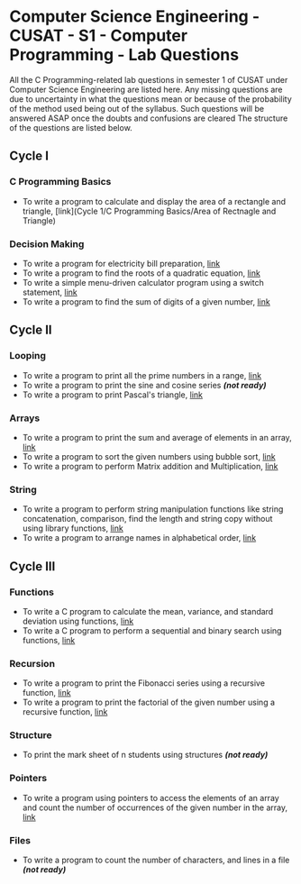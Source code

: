 # Computer Science Engineering - CUSAT - S1 - Computer Programming - Lab Questions
All the C Programming-related lab questions in semester 1 of CUSAT under Computer Science Engineering are listed here.
Any missing questions are due to uncertainty in what the questions mean or because of the probability of the method used being out of the syllabus.
Such questions will be answered ASAP once the doubts and confusions are cleared
The structure of the questions are listed below.

## Cycle I
### C Programming Basics
- To write a program to calculate and display the area of a rectangle and triangle, [link](Cycle 1/C Programming Basics/Area of Rectnagle and Triangle)
### Decision Making
- To write a program for electricity bill preparation, [link]()
- To write a program to find the roots of a quadratic equation, [link]()
- To write a simple menu-driven calculator program using a switch statement, [link]()
- To write a program to find the sum of digits of a given number, [link]()
## Cycle II
### Looping
- To write a program to print all the prime numbers in a range, [link]()
- To write a program to print the sine and cosine series ***(not ready)***
- To write a program to print Pascal's triangle, [link]()
### Arrays
- To write a program to print the sum and average of elements in an array, [link]()
- To write a program to sort the given numbers using bubble sort, [link]()
- To write a program to perform Matrix addition and Multiplication, [link]()
### String
- To write a program to perform string manipulation functions like string concatenation, comparison, find the length and string copy without using library functions, [link]()
- To write a program to arrange names in alphabetical order, [link]()
## Cycle III
### Functions
- To write a C program to calculate the mean, variance, and standard deviation using functions, [link]()
- To write a C program to perform a sequential and binary search using functions, [link]()
### Recursion
- To write a program to print the Fibonacci series using a recursive function, [link]()
- To write a program to print the factorial of the given number using a recursive function, [link]()
### Structure
- To print the mark sheet of n students using structures ***(not ready)***
### Pointers
- To write a program using pointers to access the elements of an array and count the number of occurrences of the given number in the array, [link]()
### Files
- To write a program to count the number of characters, and lines in a file ***(not ready)***
